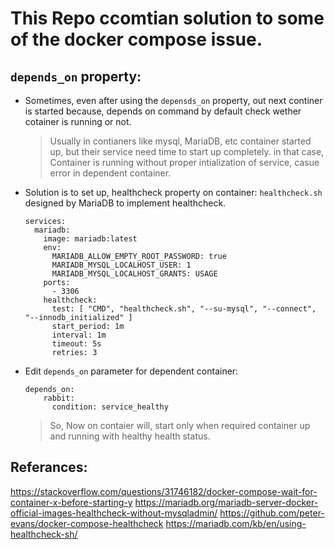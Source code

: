 # This Repo ccomtian solution to some of the docker compose issue.

## `depends_on` property:
- Sometimes, even after using the `depensds_on` property, out next continer is started because, depends on command by default check wether cotainer is running or not.
  > Usually in contianers like mysql, MariaDB, etc container started up, but their service need time to start up completely.
  > in that case, Container is running without proper intialization of service, casue error in dependent container.
- Solution is to set up, healthcheck property on container: `healthcheck.sh` designed by MariaDB to implement healthcheck.
  ```
  services:
    mariadb:
      image: mariadb:latest
      env:
        MARIADB_ALLOW_EMPTY_ROOT_PASSWORD: true
        MARIADB_MYSQL_LOCALHOST_USER: 1
        MARIADB_MYSQL_LOCALHOST_GRANTS: USAGE
      ports:
        - 3306
      healthcheck:
        test: [ "CMD", "healthcheck.sh", "--su-mysql", "--connect", "--innodb_initialized" ]
        start_period: 1m
        interval: 1m
        timeout: 5s
        retries: 3
  ```
- Edit `depends_on` parameter for dependent container:
  ```
  depends_on:
      rabbit:
        condition: service_healthy
  ```
  > So, Now on contaier will, start only when required container up and running with healthy health status.

## Referances:
https://stackoverflow.com/questions/31746182/docker-compose-wait-for-container-x-before-starting-y
https://mariadb.org/mariadb-server-docker-official-images-healthcheck-without-mysqladmin/
https://github.com/peter-evans/docker-compose-healthcheck
https://mariadb.com/kb/en/using-healthcheck-sh/
